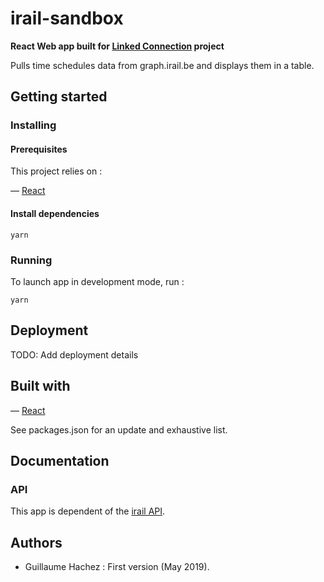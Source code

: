 # irail-sandbox

__React Web app built for [Linked Connection](https://linkedconnections.org/) project__

Pulls time schedules data from graph.irail.be and displays them in a table.

## Getting started

### Installing

#### Prerequisites

This project relies on :

— [React](https://reactjs.org/docs/getting-started.html)

#### Install dependencies

```
yarn
```

### Running

To launch app in development mode, run :

```
yarn
```

## Deployment


TODO: Add deployment details

## Built with

— [React](https://reactjs.org/docs/getting-started.html)


See packages.json for an update and exhaustive list.

## Documentation

### API

This app is dependent of the [irail API](https://graph.irail.be/sncb/connections).

## Authors

- Guillaume Hachez : First version (May 2019).
